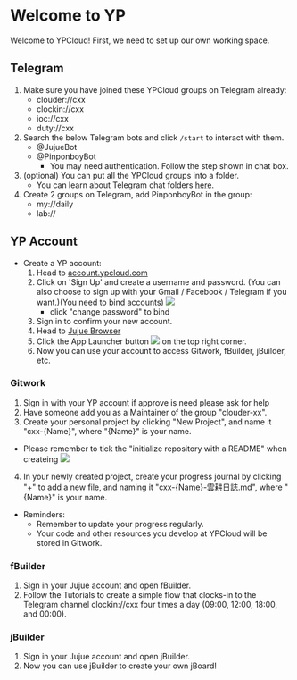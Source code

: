 # Welcome to YP

Welcome to YPCloud! 
First, we need to set up our own working space.

## Telegram
1. Make sure you have joined these YPCloud groups on Telegram already:
    * clouder://cxx
    * clockin://cxx
    * ioc://cxx
    * duty://cxx
2. Search the below Telegram bots and click `/start` to interact with them.
    * @JujueBot
    * @PinponboyBot
      * You may need authentication. Follow the step shown in chat box.
3. (optional) You can put all the YPCloud groups into a folder.
    * You can learn about Telegram chat folders [here](https://telegram.org/blog/folders).
4. Create 2 groups on Telegram, add PinponboyBot in the group:
    * my://daily
    * lab://

## YP Account
* Create a YP account:
    1. Head to [account.ypcloud.com](https://account.ypcloud.com/#/login)
    2. Click on 'Sign Up' and create a username and password.
        (You can also choose to sign up with your Gmail / Facebook / Telegram if you want.)(You need to bind accounts)
         ![](https://i.imgur.com/TAbqWvv.png)
        * click "change password" to bind
    3. Sign in to confirm your new account.
    4. Head to [Jujue Browser](https://jujue.app/browser)
    5. Click the App Launcher button ![](https://i.imgur.com/3eNN7Er.png) on the top right corner.
    6. Now you can use your account to access Gitwork, fBuilder, jBuilder, etc.

### Gitwork
1. Sign in with your YP account if approve is need please ask for help
2. Have someone add you as a Maintainer of the group "clouder-xx".
3. Create your personal project by clicking "New Project", and name it "cxx-{Name}", where "{Name}" is your name.
* Please remember to tick the "initialize repository with a README" when createing 
![](https://i.imgur.com/H4ZX5na.png)
4. In your newly created project, create your progress journal by clicking "+" to add a new file, and naming it "cxx-{Name}-雲耕日誌.md", where "{Name}" is your name.

* Reminders: 
    * Remember to update your progress regularly.
    * Your code and other resources you develop at YPCloud will be stored in Gitwork.

### fBuilder
1. Sign in your Jujue account and open fBuilder.
2. Follow the Tutorials to create a simple flow that clocks-in to the Telegram channel clockin://cxx four times a day (09:00, 12:00, 18:00, and 00:00).

### jBuilder
1. Sign in your Jujue account and open jBuilder.
2. Now you can use jBuilder to create your own jBoard!
